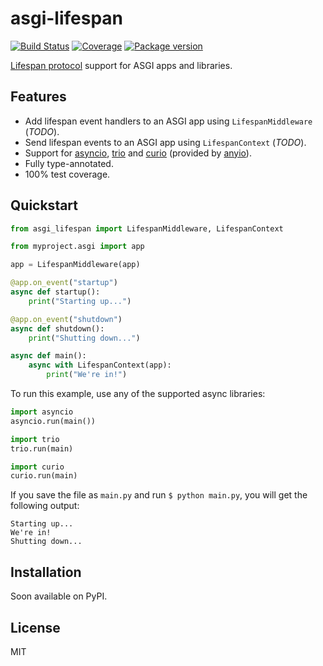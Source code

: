 # asgi-lifespan

[![Build Status](https://travis-ci.com/florimondmanca/asgi-lifespan.svg?branch=master)](https://travis-ci.com/florimondmanca/asgi-lifespan)
[![Coverage](https://codecov.io/gh/florimondmanca/asgi-lifespan/branch/master/graph/badge.svg)](https://codecov.io/gh/florimondmanca/asgi-lifespan)
[![Package version](https://badge.fury.io/py/asgi-lifespan.svg)](https://pypi.org/project/asgi-lifespan)

[Lifespan protocol](https://asgi.readthedocs.io/en/latest/specs/lifespan.html) support for ASGI apps and libraries.

## Features

- Add lifespan event handlers to an ASGI app using `LifespanMiddleware` (_TODO_).
- Send lifespan events to an ASGI app using `LifespanContext` (_TODO_).
- Support for [asyncio], [trio] and [curio] (provided by [anyio]).
- Fully type-annotated.
- 100% test coverage.

[asyncio]: https://docs.python.org/3/library/asyncio
[trio]: https://anyio.readthedocs.io/en/latest/
[curio]: https://anyio.readthedocs.io/en/latest/
[anyio]: https://anyio.readthedocs.io

## Quickstart

```python
from asgi_lifespan import LifespanMiddleware, LifespanContext

from myproject.asgi import app

app = LifespanMiddleware(app)

@app.on_event("startup")
async def startup():
    print("Starting up...")

@app.on_event("shutdown")
async def shutdown():
    print("Shutting down...")

async def main():
    async with LifespanContext(app):
        print("We're in!")
```

To run this example, use any of the supported async libraries:

```python
import asyncio
asyncio.run(main())

import trio
trio.run(main)

import curio
curio.run(main)
```

If you save the file as `main.py` and run `$ python main.py`, you will get the following output:

```console
Starting up...
We're in!
Shutting down...
```

## Installation

Soon available on PyPI.

## License

MIT
